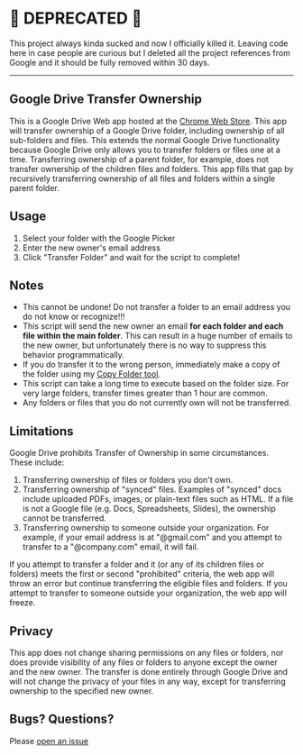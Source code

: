 🚨 DEPRECATED 🚨
==================

This project always kinda sucked and now I officially killed it. Leaving code here in case people are curious but I deleted all the project references from Google and it should be fully removed within 30 days.

---

## Google Drive Transfer Ownership

This is a Google Drive Web app hosted at the [Chrome Web Store](https://chrome.google.com/webstore/detail/transfer-ownership/ndbdlpeegehlbhgnpifancfbnnehoofa). 
This app will transfer ownership of a Google Drive folder, including ownership of all sub-folders and files.  This extends the normal Google Drive functionality because Google Drive only allows you to transfer folders or files one at a time.  Transferring ownership of a parent folder, for example, does not transfer ownership of the children files and folders.  This app fills that gap by recursively transferring ownership of all files and folders within a single parent folder.

## Usage

1. Select your folder with the Google Picker
2. Enter the new owner's email address
3. Click "Transfer Folder" and wait for the script to complete!

## Notes

* This cannot be undone!  Do not transfer a folder to an email address you do not know or recognize!!!
* This script will send the new owner an email **for each folder and each file within the main folder**.  This can result in a huge number of emails to the new owner, but unfortunately there is no way to suppress this behavior programmatically.
* If you do transfer it to the wrong person, immediately make a copy of the folder using my [Copy Folder tool](https://chrome.google.com/webstore/detail/copy-folder/kfbicpdhiofpicipfggljdhjokjblnhl).
* This script can take a long time to execute based on the folder size.  For very large folders, transfer times greater than 1 hour are common.
* Any folders or files that you do not currently own will not be transferred.

## Limitations

Google Drive prohibits Transfer of Ownership in some circumstances.  These include:

1. Transferring ownership of files or folders you don't own.
2. Transferring ownership of "synced" files.  Examples of "synced" docs include uploaded PDFs, images, or plain-text files such as HTML.  If a file is not a Google file (e.g. Docs, Spreadsheets, Slides), the ownership cannot be transferred.
3. Transferring ownership to someone outside your organization.  For example, if your email address is at "@gmail.com" and you attempt to transfer to a "@company.com" email, it will fail.

If you attempt to transfer a folder and it (or any of its children files or folders) meets the first or second "prohibited" criteria, the web app will throw an error but continue transferring the eligible files and folders.  If you attempt to transfer to someone outside your organization, the web app will freeze.

## Privacy

This app does not change sharing permissions on any files or folders, nor does provide visibility of any files or folders to anyone except the owner and the new owner.  The transfer is done entirely through Google Drive and will not change the privacy of your files in any way, except for transferring ownership to the specified new owner.

## Bugs? Questions?

Please [open an issue](http://github.com/ericyd/gdrive-transfer/issues)

